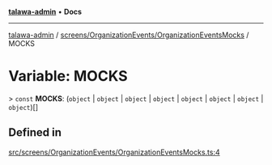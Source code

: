 [**talawa-admin**](../../../../README.md) • **Docs**

***

[talawa-admin](../../../../modules.md) / [screens/OrganizationEvents/OrganizationEventsMocks](../README.md) / MOCKS

# Variable: MOCKS

\> `const` **MOCKS**: (`object` \| `object` \| `object` \| `object` \| `object` \| `object` \| `object` \| `object`)[]

## Defined in

[src/screens/OrganizationEvents/OrganizationEventsMocks.ts:4](https://github.com/PalisadoesFoundation/talawa-admin/blob/7496bb3a4c3730e7e3caee73f8bf91c3031e4ae6/src/screens/OrganizationEvents/OrganizationEventsMocks.ts#L4)
